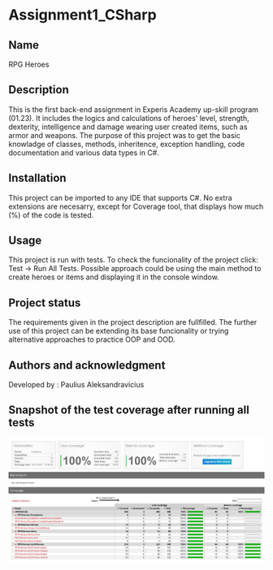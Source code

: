 # Assignment1_CSharp

## Name
RPG Heroes

## Description
This is the first back-end assignment in Experis Academy up-skill program (01.23).
It includes the logics and calculations of heroes' level, strength, dexterity, intelligence and damage wearing user created items, such as armor and weapons. The purpose of this project was to get the basic knowladge of classes, methods, inheritence, exception handling, code documentation and various data types in C#.

## Installation
This project can be imported to any IDE that supports C#. No extra extensions are necesarry, except for Coverage tool, that displays how much (%) of the code is tested. 

## Usage
This project is run with tests. 
To check the funcionality of the project click: Test -> Run All Tests.
Possible approach could be using the main method to create heroes or items and displaying it in the console window.

## Project status
The requirements given in the project description are fullfilled.
The further use of this project can be extending its base funcionality or trying alternative approaches to practice OOP and OOD.

## Authors and acknowledgment
Developed by : Paulius Aleksandravicius

## Snapshot of the test coverage after running all tests
![alt text](TestCoverage.PNG "Test Coverage")